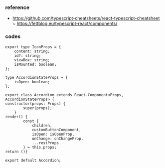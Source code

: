 ### reference
- https://github.com/typescript-cheatsheets/react-typescript-cheatsheet
~ https://fettblog.eu/typescript-react/components/


### codes

```
export type IconProps = {
	content: string;
	id?: string;
	viewBox: string;
	isMounted: boolean;
};
```
```
type AccordionStateProps = {
	isOpen: boolean;
};
```
```
export class Accordion extends React.Component<Props, AccordionStateProps> {
constructor(props: Props) {
		super(props);
	}
render() {
		const {
			children,
			customButtonComponent,
			isOpen: isOpenProp,
			onChange: onChangeProp,
			...restProps
		} = this.props;
return ()}

export default Accordion;
```

